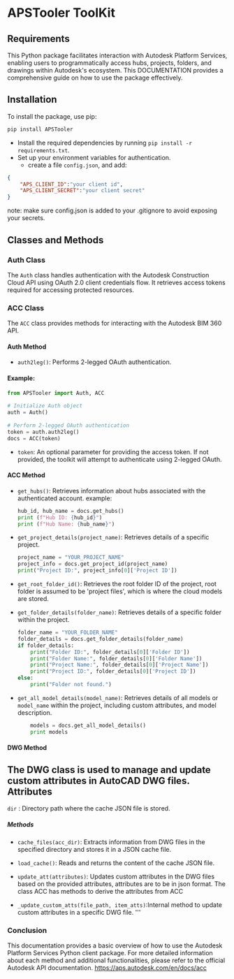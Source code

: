 # APSTooler ToolKit

## Requirements

This Python package facilitates interaction with Autodesk Platform Services, enabling users to programmatically access hubs, projects, folders, and drawings within Autodesk's ecosystem. This DOCUMENTATION provides a comprehensive guide on how to use the package effectively.

## Installation

To install the package, use pip:

```bash
pip install APSTooler
```

- Install the required dependencies by running `pip install -r requirements.txt`.
- Set up your environment variables for authentication.
  - create a file `config.json`, and add:
```json
{
	"APS_CLIENT_ID":"your client id",
  	"APS_CLIENT_SECRET":"your client secret"
}
```
note: make sure config.json is added to your .gitignore to avoid exposing your secrets.

## Classes and Methods

### Auth Class

The `Auth` class handles authentication with the Autodesk Construction Cloud API using OAuth 2.0 client credentials flow. It retrieves access tokens required for accessing protected resources.

### ACC Class

The `ACC` class provides methods for interacting with the Autodesk BIM 360 API.

#### Auth Method

- `auth2leg()`: Performs 2-legged OAuth authentication.

#### Example:
```python
from APSTooler import Auth, ACC
	
# Initialize Auth object
auth = Auth()
	
# Perform 2-legged OAuth authentication
token = auth.auth2leg()
docs = ACC(token)
```
- `token`: An optional parameter for providing the access token. If not provided, the toolkit will attempt to authenticate using 2-legged OAuth.

#### ACC Method

- `get_hubs()`: Retrieves information about hubs associated with the authenticated account.
  example:
	```python
	hub_id, hub_name = docs.get_hubs()
	print (f"Hub ID: {hub_id}")
	print (f"Hub Name: {hub_name}")
	```
- `get_project_details(project_name)`: Retrieves details of a specific project.
	```python
	project_name = "YOUR_PROJECT_NAME"
	project_info = docs.get_project_id(project_name)
	print("Project ID:", project_info[0]['Project ID'])
	```
- `get_root_folder_id()`: Retrieves the root folder ID of the project, root folder is assumed to be 'project files', which is where the cloud models are stored.

- `get_folder_details(folder_name)`: Retrieves details of a specific folder within the project.

	```python
	folder_name = "YOUR_FOLDER_NAME"
	folder_details = docs.get_folder_details(folder_name)
	if folder_details:
	    print("Folder ID:", folder_details[0]['Folder ID'])
	    print("Folder Name:", folder_details[0]['Folder Name'])
	    print("Project Name:", folder_details[0]['Project Name'])
	    print("Project ID:", folder_details[0]['Project ID'])
	else:
	    print("Folder not found.")
	```

- `get_all_model_details(model_name)`: Retrieves details of all models or `model_name` within the project, including custom attributes, and model description.

	```python
	    models = docs.get_all_model_details()
	    print models


	```


#### DWG Method

The DWG class is used to manage and update custom attributes in AutoCAD DWG files.
Attributes
----------    
`dir` : Directory path where the cache JSON file is stored.

##### Methods

- `cache_files(acc_dir)`: Extracts information from DWG files in the specified directory and stores it in a JSON cache file.

- `load_cache()`: Reads and returns the content of the cache JSON file.

- `update_att(attributes)`:
Updates custom attributes in the DWG files based on the provided attributes, attributes are to be in json format. The class ACC has methods to derive the attributes from ACC

- `_update_custom_atts(file_path, item_atts)`:Internal method to update custom attributes in a specific DWG file.
'''

### Conclusion

This documentation provides a basic overview of how to use the Autodesk Platform Services Python client package. For more detailed information about each method and additional functionalities, please refer to the official Autodesk API documentation.
https://aps.autodesk.com/en/docs/acc
